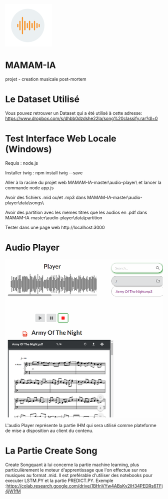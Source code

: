 ![LOGO](utils/logo.png)
# MAMAM-IA
projet - creation musicale post-mortem


# Le Dataset Utilisé
Vous pouvez retrouver un Dataset qui a été utilisé à cette adresse:
https://www.dropbox.com/s/dhbb0dzdshe22la/song%20classify.rar?dl=0

# Test Interface Web Locale (Windows)

Requis : node.js

Installer twig : npm install twig --save

Aller à la racine du projet web MAMAM-IA-master\audio-player\ et lancer la commande node app.js

Avoir des fichiers .mid ou/et .mp3 dans MAMAM-IA-master\audio-player\data\songs\

Avoir des partition avec les memes titres que les audios en .pdf dans MAMAM-IA-master\audio-player\data\partition

Tester dans une page web http://localhost:3000

# Audio Player
![IHM](utils/IHM.png)

L'audio Player représente la partie IHM qui sera utilisé comme plateforme de mise a disposition au client du contenu.

# La Partie Create Song 
Create Songquant à lui concerne la partie machine learning, plus particulièrement le moteur d'apprentissage que l'on effectue sur nos musiques au format .mid.
Il est preférable d'utiliser des notebooks pour executer LSTM.PY et la partie PREDICT.PY.
Exemple :https://colab.research.google.com/drive/1BHnVYw4ABsKy2lH34PEDRs6TFj4jW1fM



